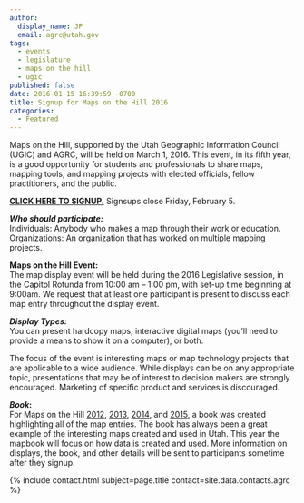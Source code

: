 ```yaml
---
author:
  display_name: JP
  email: agrc@utah.gov
tags:
  - events
  - legislature
  - maps on the hill
  - ugic
published: false
date: 2016-01-15 16:39:59 -0700
title: Signup for Maps on the Hill 2016
categories:
  - Featured
---
```

<p>Maps on the Hill, supported by the Utah Geographic Information Council (UGIC) and AGRC, will be held on March 1, 2016. This event, in its fifth year, is a good opportunity for students and professionals to share maps, mapping tools, and mapping projects with elected officials, fellow practitioners, and the public.</p>
<p><strong><a href="https://docs.google.com/forms/d/1W8k87Gf6O-Oe46KLrg8Un0PIP4W9W2o3f8IzOVt4Y-A/viewform#start=invite">CLICK HERE TO SIGNUP.</a></strong> Signsups close Friday, February 5.</p>
<p><strong><em>Who should participate:</em></strong><br />
Individuals: Anybody who makes a map through their work or education.<br />
Organizations: An organization that has worked on multiple mapping projects.</p>
<p><strong>Maps on the Hill Event:</strong></em><br />
The map display event will be held during the 2016 Legislative session, in the Capitol Rotunda from 10:00 am – 1:00 pm, with set-up time beginning at 9:00am. We request that at least one participant is present to discuss each map entry throughout the display event.</p>
<p><strong><em>Display Types:</em></strong><br />
You can present hardcopy maps, interactive digital maps (you’ll need to provide a means to show it on a computer), or both.</p>
<p>The focus of the event is interesting maps or map technology projects that are applicable to a wide audience. While displays can be on any appropriate topic, presentations that may be of interest to decision makers are strongly encouraged. Marketing of specific product and services is discouraged.</p>
<p><strong><em>Book</em>:</strong><br />
For Maps on the Hill <a href="{% link downloads/2012MapsOnTheHill_bookletSM.pdf %}">2012</a>, <a href="{% link downloads/MapsontheHillMapBook2013.pdf %}">2013</a>, <a href="{% link downloads/Maps-on-the-Hill-Map-Book-2014-web.pdf %}">2014</a>, and <a href="{% link downloads/Maps-on-the-Hill-2015-Book-80-pages-FINAL-web.pdf %}">2015</a>, a book was created highlighting all of the map entries. The book has always been a great example of the interesting maps created and used in Utah. This year the mapbook will focus on how data is created and used. More information on displays, the book, and other details will be sent to participants sometime after they signup.</p>
<p>{% include contact.html subject=page.title contact=site.data.contacts.agrc %}</p>
